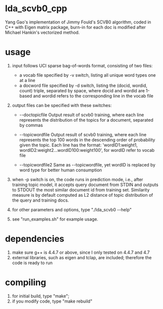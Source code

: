 lda_scvb0_cpp
=============
Yang Gao's implementation of Jimmy Fould's SCVB0 algorithm, coded in C++ with Eigen matrix package, burn-in for each doc is modified after Michael Hankin's vectorized method.

usage
=====
1. input follows UCI sparse bag-of-words format, consisting of two files: 
    - a vocab file specified by -v switch, listing all unique word types one at a line 
    - a docword file specified by -d switch,  listing the (docid, wordid, count) triple, separated by space, where docid and wordid are 1-based and wordid refers to the corresponding line in the vocab file
2. output files can be specified with these switches:

   - --doctopicfile <string>
     Output result of scvb0 training, where each line represents the
     distribution of the topics for a document, separated by commas

   - --topicwordfile <string>
     Output result of scvb0 training, where each line represents the top
     100 words in the descending order of probability given the topic. Each
     line has the format: 'wordID1:weight1,
     wordID2:weight2...wordID100:weight100', for wordID refer to vocab
     file

   - --topicwordfile2 <string>
     Same as --topicwordfile, yet wordID is replaced by word type for
     better human consumption

3. when -p switch is on, the code runs in prediction mode, i.e., after training topic model, it accepts query document from STDIN and outputs to STDOUT the most similar document id from training set. Similarity measure is by default computed as L2 distance of topic distribution of the query and training docs.

4. for other parameters and options, type "./lda_scvb0 --help"

5. see "run_examples.sh" for example usage.

dependencies
============
1. make sure g++ is 4.4.7 or above, since I only tested on 4.4.7 and 4.7
2. external libraries, such as eigen and tclap, are included; therefore the code is ready to run

compiling
=========
1. for initial build, type "make";
2. if you modify code, type "make rebuild"


